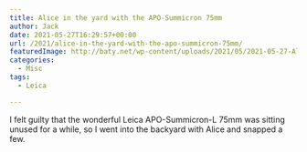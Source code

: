 ```yaml
---
title: Alice in the yard with the APO-Summicron 75mm
author: Jack
date: 2021-05-27T16:29:57+00:00
url: /2021/alice-in-the-yard-with-the-apo-summicron-75mm/
featuredImage: http://baty.net/wp-content/uploads/2021/05/2021-05-27-Alice-blowout.jpg
categories:
  - Misc
tags:
  - Leica

---
```

<!--kg-card-begin: html-->

I felt guilty that the wonderful Leica APO-Summicron-L 75mm was sitting unused for a while, so I went into the backyard with Alice and snapped a few. 

<!--more-->

<div class="wp-block-envira-envira-gallery">
</div>

<!--kg-card-end: html-->